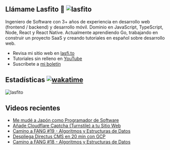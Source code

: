 
## Llámame Lasfito 👋 <img src="https://komarev.com/ghpvc/?username=lasfito&label=Profile%20views&color=0e75b6&style=flat" alt="lasfito" /> 

Ingeniero de Software con 3+ años de experiencia en desarrollo web (frontend / backend) y desarrollo móvil. Dominio en JavaScript, TypeScript, Node, React y React Native. Actualmente aprendiendo Go, trabajando en construir un proyecto SaaS y creando tutoriales en español sobre desarrollo web.

  - Revisa mi sitio web en [lasfi.to](https://lasfi.to)
  - Tutoriales sin relleno en [YouTube](https://www.youtube.com/channel/UCwfeUZwjfNsIFqFURiqkLSw)
  - Suscríbete a <a href="http://lasfi.to/1-2-3/"  target="_blank"> mi boletín </a>
   

## Estadísticas [![wakatime](https://wakatime.com/badge/user/5f64052e-88c6-4b16-a87a-e9f52142e69a.svg)](https://wakatime.com/@5f64052e-88c6-4b16-a87a-e9f52142e69a)


<img align="center" src="https://github-readme-stats.vercel.app/api/top-langs?username=lasfito&show_icons=true&locale=es&layout=compact&langs_count=4&theme=nord&custom_title=Stack+según+GitHub" alt="lasfito" /> 

## Videos recientes
<!-- BLOG-POST-LIST:START -->
- [Me mudé a Japón como Programador de Software](https://www.youtube.com/watch?v=M3yDEjqn-Rw)
- [Añade Cloudflare Captcha &lpar;Turnstile&rpar; a tu Sitio Web](https://www.youtube.com/watch?v=ARe3qDIl6jo)
- [Camino a FANG #19 - Algoritmos y Estructuras de Datos](https://www.youtube.com/watch?v=GihCVtk6ys8)
- [Despliega Directus CMS en 20 min con GCP](https://www.youtube.com/watch?v=HQtpnCKKL8g)
- [Camino a FANG #18 - Algoritmos y Estructuras de Datos](https://www.youtube.com/watch?v=Y6QJ6p2wSr8)
<!-- BLOG-POST-LIST:END -->











  
